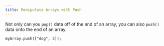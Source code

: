 ```yaml
---
title: Manipulate Arrays with Push
---
```

Not only can you `pop()` data off of the end of an array, you can also `push()` data onto the end of an array.

    myArray.push(["dog", 3]);